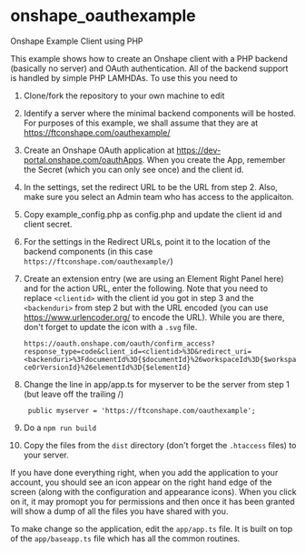 # onshape_oauthexample
Onshape Example Client using PHP

This example shows how to create an Onshape client with a PHP backend (basically no server) and OAuth authentication.  All of the backend support is handled by simple PHP LAMHDAs.  To use this you need to

1. Clone/fork the repository to your own machine to edit
1. Identify a server where the minimal backend components will be hosted.  For purposes of this example, we shall assume that they are at https://ftconshape.com/oauthexample/
1. Create an Onshape OAuth application at https://dev-portal.onshape.com/oauthApps.  When you create the App, remember the Secret (which you can only see once) and the client id.
1. In the settings, set the redirect URL to be the URL from step 2.  Also, make sure you select an Admin team who has access to the applicaiton.
1. Copy example_config.php as config.php and update the client id and client secret.
1. For the settings in the Redirect URLs, point it to the location of the backend components (in this case `https://ftconshape.com/oauthexample/`)
1. Create an extension entry (we are using an Element Right Panel here) and for the action URL, enter the following.  Note that you need to replace `<clientid>` with the client id you got in step 3 and the `<backenduri>` from step 2 but with the URL encoded (you can use https://www.urlencoder.org/ to encode the URL).  While you are there, don't forget to update the icon with a `.svg` file.

     `https://oauth.onshape.com/oauth/confirm_access?response_type=code&client_id=<clientid>%3D&redirect_uri=<backenduri>%3FdocumentId%3D{$documentId}%26workspaceId%3D{$workspaceOrVersionId}%26elementId%3D{$elementId}`

1. Change the line in app/app.ts for myserver to be the server from step 1 (but leave off the trailing /)
   ```
    public myserver = 'https://ftconshape.com/oauthexample';
    ```     
1. Do a `npm run build` 
1. Copy the files from the `dist` directory (don't forget the `.htaccess` files) to your server.

If you have done everything right, when you add the application to your account, you should see an icon appear on the right hand edge of the screen (along with the configuration and appearance icons).  When you click on it, it may promopt you for permissions and then once it has been granted will show a dump of all the files you have shared with you.

To make change so the application, edit the `app/app.ts` file.  It is built on top of the `app/baseapp.ts` file which has all the common routines.
